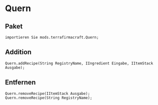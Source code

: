 # Quern

## Paket
```zenscript
importieren Sie mods.terrafirmacraft.Quern;
```

## Addition

```zenscript
Quern.addRecipe(String RegistryName, IIngredient Eingabe, IItemStack Ausgabe);
```

## Entfernen

```zenscript
Quern.removeRecipe(IItemStack Ausgabe);
Quern.removeRecipe(String RegistryName);
```